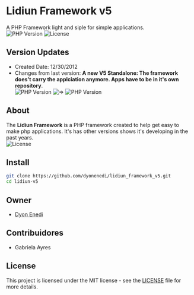 # Lidiun Framework v5
A PHP Framework light and siple for simple applications.  
![PHP Version](https://img.shields.io/badge/PHP-7.3-blue)
![License](https://img.shields.io/badge/license-MIT-green)

## Version Updates 
- Created Date: 12/30/2012  
- Changes from last version: 
**A new V5 Standalone: The framework does't carry the applciation anymore. Apps have to be in it's own repository**.  
![PHP Version](https://img.shields.io/badge/Lidiun--V5-red) ![=>](https://img.shields.io/badge/%3D%3E-gray) ![PHP Version](https://img.shields.io/badge/Lidiun--V5-green)

## About
The **Lidiun Framework** is a PHP framework created to 
help get easy to make php applications. It's has other versions shows it's developing in the past years.  
![License](https://img.shields.io/badge/Origin-Brazil-green)

## Install
```bash
git clone https://github.com/dyonenedi/lidiun_framework_v5.git
cd lidiun-v5
```

## Owner
- [Dyon Enedi](https://github.com/dyonenedi)

## Contribuidores
- Gabriela Ayres

## License
This project is licensed under the MIT license - see the [LICENSE](LICENSE) file for more details.
